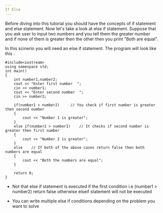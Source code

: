 ```yaml
---
If Else 
---
```



Before diving into this tutorial you should have the concepts of if statement and else statement.
Now let's take a look at else if statement.
Suppose that you ask user to input two numbers and you tell them the greater number and if none of 
them is greater then the other then you print "Both are equal".

In this scinerio you will need an else if statement. The program will look like this :

```
#include<iostream>
using namespace std;
int main()
{
	int number1,number2;
	cout << "Enter first number  ";
	cin >> number1;
	cout << "Enter second number  ";
	cin >> number2;

	if(number1 > number2)     // You check if first number is greater then second number
	{
		cout << "Number 1 is greater";
	}
	else if(number2 > number1)    // It checks if second number is greater then first number
	{
		cout << "Number 2 is greater";
	}
	else    // If both of the above cases return false then both numbers are equal
	{
		cout << "Both the numbers are equal";
	}

	return 0;
}

```
* Not that else if statement is executed if the first condition i.e (number1 > number2) return false otherwise elseif 
  statement will not be executed
  
* You can write multiple else if conditions depending on the problem you want to solve  
